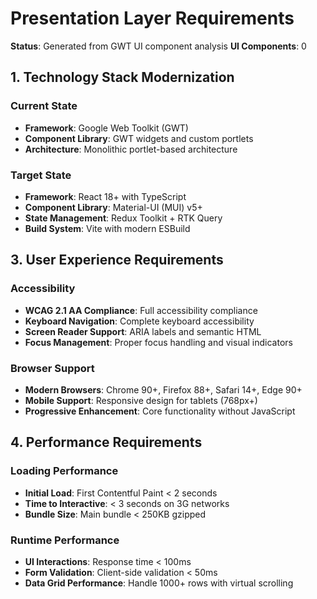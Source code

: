 # Presentation Layer Requirements

**Status**: Generated from GWT UI component analysis
**UI Components**: 0

## 1. Technology Stack Modernization

### Current State
- **Framework**: Google Web Toolkit (GWT)
- **Component Library**: GWT widgets and custom portlets
- **Architecture**: Monolithic portlet-based architecture

### Target State
- **Framework**: React 18+ with TypeScript
- **Component Library**: Material-UI (MUI) v5+
- **State Management**: Redux Toolkit + RTK Query
- **Build System**: Vite with modern ESBuild

## 3. User Experience Requirements

### Accessibility
- **WCAG 2.1 AA Compliance**: Full accessibility compliance
- **Keyboard Navigation**: Complete keyboard accessibility
- **Screen Reader Support**: ARIA labels and semantic HTML
- **Focus Management**: Proper focus handling and visual indicators

### Browser Support
- **Modern Browsers**: Chrome 90+, Firefox 88+, Safari 14+, Edge 90+
- **Mobile Support**: Responsive design for tablets (768px+)
- **Progressive Enhancement**: Core functionality without JavaScript

## 4. Performance Requirements

### Loading Performance
- **Initial Load**: First Contentful Paint < 2 seconds
- **Time to Interactive**: < 3 seconds on 3G networks
- **Bundle Size**: Main bundle < 250KB gzipped

### Runtime Performance
- **UI Interactions**: Response time < 100ms
- **Form Validation**: Client-side validation < 50ms
- **Data Grid Performance**: Handle 1000+ rows with virtual scrolling
